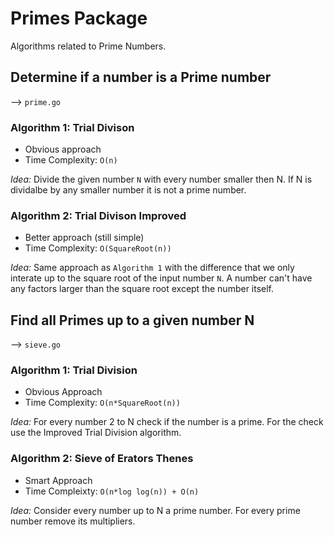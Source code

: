 # Primes Package

Algorithms related to Prime Numbers.

## Determine if a number is a Prime number

--> `prime.go`

### Algorithm 1: Trial Divison

- Obvious approach
- Time Complexity: `O(n)`

*Idea:* Divide the given number `N` with every number smaller then N. If N is dividalbe by any smaller number it is not a prime number.

### Algorithm 2: Trial Divison Improved

- Better approach (still simple)
- Time Complexity: `O(SquareRoot(n))`

*Idea:* Same approach as `Algorithm 1` with the difference that we only interate up to the square root of the input number `N`. A number can't have any factors larger than the square root except the number itself.

## Find all Primes up to a given number N

--> `sieve.go`

### Algorithm 1: Trial Division

- Obvious Approach
- Time Complexity: `O(n*SquareRoot(n))`

*Idea:* For every number 2 to N check if the number is a prime. For the check use the Improved Trial Division algorithm. 

### Algorithm 2: Sieve of Erators Thenes 

- Smart Approach
- Time Compleixty: `O(n*log log(n)) + O(n)`

*Idea:* Consider every number up to N a prime number. For every prime number remove its multipliers.

